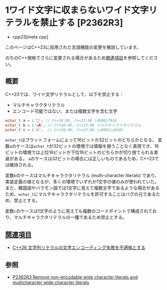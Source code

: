 # 1ワイド文字に収まらないワイド文字リテラルを禁止する [P2362R3]
* cpp23[meta cpp]

<!-- start lang caution -->

このページはC++23に採用された言語機能の変更を解説しています。

のちのC++規格でさらに変更される場合があるため[関連項目](#relative-page)を参照してください。

<!-- last lang caution -->

## 概要
C++23では、ワイド文字リテラルとして、以下を禁止する：

- マルチキャラクタリテラル
- エンコード可能ではない、または複数文字を含む文字

```cpp
wchar_t a = L'🤦'; // C++20:OK, C++23:OK \U0001f926
wchar_t b = L'ab'; // C++20:OK, C++23:NG マルチキャラクタリテラル
wchar_t c = L'é';  // C++20:OK, C++23:NG \u0065\u0301
```

`wchar_t`はプラットフォームによって16ビットか32ビットのどちらかとなる。
変数`a`のケースは`wchar_t`が32ビットの環境では情報を損うことなく表現でき、16ビットの環境では上位16ビットか下位16ビットのどちらかが切り捨てられる実装がある。
`a`のケースは32ビットの場合には正しいものであるため、C++23では維持される。

変数`b`のケースはマルチキャラクタリテラル (multi-character literals) であり、実装定義の値となるが、多くの環境でいずれか1文字の値のみが使われていた。また、韓国語やバラモン語では1文字に見えて複数文字であるような場合があるため、`wchar_t`にマルチキャラクタリテラルを許可することはバグの元であるため、禁止とする。

変数`c`のケースは1文字のように見えても複数のコードポイントで構成されており、マルチキャラクタリテラルの一種であるため禁止とする。


## <a id="relative-page" href="#relative-page">関連項目</a>
- [C++26 文字列リテラルの文字エンコーディング失敗を不適格とする](/lang/cpp26/making_non-encodable_string_literals_ill-formed.md)


## 参照
- [P2362R3 Remove non-encodable wide character literals and multicharacter wide character literals](https://www.open-std.org/jtc1/sc22/wg21/docs/papers/2021/p2362r3.pdf)
